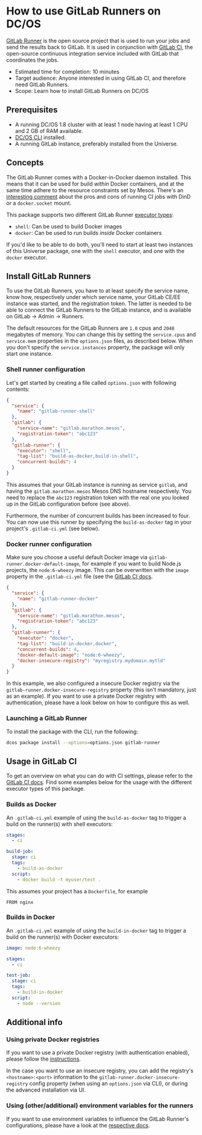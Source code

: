 # How to use GitLab Runners on DC/OS

[GitLab Runner](https://docs.gitlab.com/runner/) is the open source project that is used to run your jobs and send the results back to GitLab. It is used in conjunction with [GitLab CI](https://about.gitlab.com/gitlab-ci/), the open-source continuous integration service included with GitLab that coordinates the jobs.

- Estimated time for completion: 10 minutes
- Target audience: Anyone interested in using GitLab CI, and therefore need GitLab Runners.
- Scope: Learn how to install GitLab Runners on DC/OS

## Prerequisites

- A running DC/OS 1.8 cluster with at least 1 node having at least 1 CPU and 2 GB of RAM available.
- [DC/OS CLI](https://dcos.io/docs/1.8/usage/cli/install/) installed.
- A running GitLab instance, preferably installed from the Universe.

## Concepts

The GitLab Runner comes with a Docker-in-Docker daemon installed. This means that it can be used for build _within_ Docker containers, and at the same time adhere to the resource constraints set by Mesos. There's an [interesting comment](https://github.com/mesosphere/jenkins-dind-agent/issues/1#issuecomment-203126275) about the pros and cons of running CI jobs with DinD or a `docker.socket` mount.
 
This package supports two different GitLab Runner [executor types](https://docs.gitlab.com/runner/executors/#selecting-the-executor):

* `shell`: Can be used to build Docker images
* `docker`: Can be used to run builds _inside_ Docker containers

If you'd like to be able to do both, you'll need to start at least two instances of this Universe package, one with the `shell` executor, and one with the `docker` executor.

## Install GitLab Runners

To use the GitLab Runners, you have to at least specify the service name, know how, respectively under which service name, your GitLab CE/EE instance was started, and the registration token. The latter is needed to be able to connect the GitLab Runners to the GitLab instance, and is available on GitLab -> Admin -> Runners. 

The default resources for the GitLab Runners are `1.0` cpus and `2048` megabytes of memory. You can change this by setting the `service.cpus` and `service.mem` properties in the `options.json` files, as described below. When you don't specify the `service.instances` property, the package will only start one instance.

### Shell runner configuration

Let's get started by creating a file called `options.json` with following contents:

```json
{
  "service": {
    "name": "gitlab-runner-shell"
  },
  "gitlab": {
    "service-name": "gitlab.marathon.mesos",
    "registration-token": "abc123"
  },
  "gitlab-runner": {
    "executor": "shell",
    "tag-list": "build-as-docker,build-in-shell",
    "concurrent-builds": 4
  }
}
```

This assumes that your GitLab instance is running as service `gitlab`, and having the `gitlab.marathon.mesos` Mesos DNS hostname respectively. You need to replace the `abc123` registration token with the real one you looked up in the GitLab configuration before (see above).

Furthermore, the number of concurrent builds has been increased to four. You can now use this runner by specifying the `build-as-docker` tag in your project's `.gitlab-ci.yml` (see below).

### Docker runner configuration

Make sure you choose a useful default Docker image via `gitlab-runner.docker-default-image`, for example if you want to build Node.js projects, the `node:6-wheezy` image. This can be overwritten with the `image` property in the `.gitlab-ci.yml` file (see the [GitLab CI docs](https://docs.gitlab.com/ce/ci/yaml/README.html).

```json
{
  "service": {
    "name": "gitlab-runner-docker"
  },
  "gitlab": {
    "service-name": "gitlab.marathon.mesos",
    "registration-token": "abc123"
  },
  "gitlab-runner": {
    "executor": "docker",
    "tag-list": "build-in-docker,docker",
    "concurrent-builds": 4,
    "docker-default-image": "node:6-wheezy",
    "docker-insecure-registry": "myregistry.mydomain.mytld"
  }
}
```

In this example, we also configured a insecure Docker registry via the `gitlab-runner.docker-insecure-registry` property (this isn't mandatory, just as an example). If you want to use a private Docker registry with authentication, please have a look below on how to configure this as well.

### Launching a GitLab Runner

To install the package with the CLI, run the following:

```bash
dcos package install --options=options.json gitlab-runner
```

## Usage in GitLab CI

To get an overview on what you can do with CI settings, please refer to the [GitLab CI docs](https://docs.gitlab.com/ce/ci/yaml/README.html). Find some examples below for the usage with the different executor types of this package.

### Builds as Docker

An `.gitlab-ci.yml` example of using the `build-as-docker` tag to trigger a build on the runner(s) with shell executors:

```yaml
stages:
  - ci

build-job:
  stage: ci
  tags:
    - build-as-docker
  script:
    - docker build -t myuser/test .
```

This assumes your project has a `Dockerfile`, for example

```
FROM nginx
```

### Builds in Docker

An `.gitlab-ci.yml` example of using the `build-in-docker` tag to trigger a build on the runner(s) with Docker executors:

```yaml
image: node:6-wheezy

stages:
  - ci

test-job:
  stage: ci
  tags:
    - build-in-docker
  script:
    - node --version
```

## Additional info

### Using private Docker registries

If you want to use a private Docker registry (with authentication enabled), please follow the [instructions](https://docs.gitlab.com/runner/configuration/advanced-configuration.html#using-a-private-container-registry).

In the case you want to use an insecure registry, you can add the registry's `<hostname>:<port>` information to the `gitlab-runner.docker-insecure-registry` config property (when using an `options.json` via CLI), or during the advanced installation via UI. 

### Using (other/additional) environment variables for the runners
 
If you want to use environment variables to influence the GitLab Runner's configurations, please have a look at the [respective docs](https://github.com/ayufan/gitlab-ci-multi-runner/blob/master/docs/commands/README.md#using-environment-variables).
